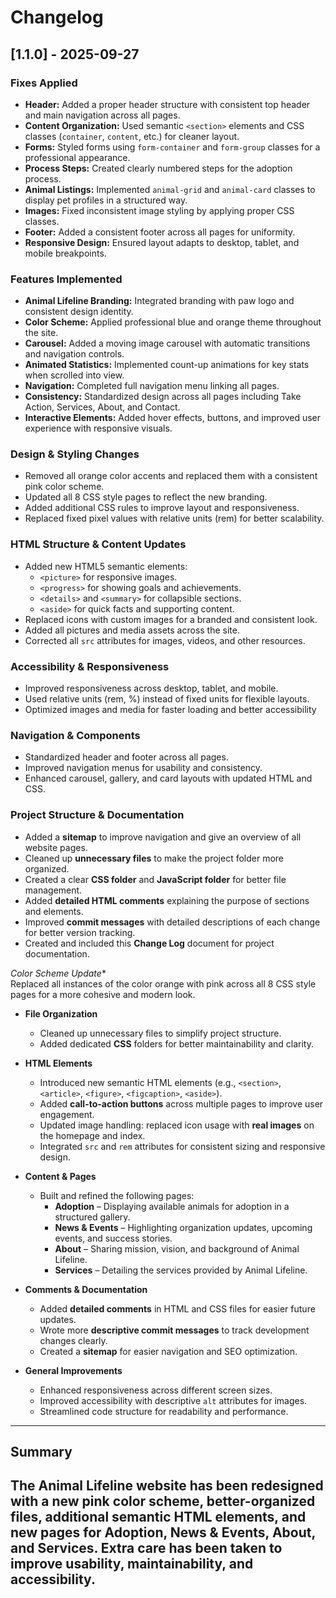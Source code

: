 # Changelog

## [1.1.0] - 2025-09-27
### Fixes Applied
- **Header:** Added a proper header structure with consistent top header and main navigation across all pages.  
- **Content Organization:** Used semantic `<section>` elements and CSS classes (`container`, `content`, etc.) for cleaner layout.  
- **Forms:** Styled forms using `form-container` and `form-group` classes for a professional appearance.  
- **Process Steps:** Created clearly numbered steps for the adoption process.  
- **Animal Listings:** Implemented `animal-grid` and `animal-card` classes to display pet profiles in a structured way.  
- **Images:** Fixed inconsistent image styling by applying proper CSS classes.  
- **Footer:** Added a consistent footer across all pages for uniformity.  
- **Responsive Design:** Ensured layout adapts to desktop, tablet, and mobile breakpoints.  

### Features Implemented
- **Animal Lifeline Branding:** Integrated branding with paw logo and consistent design identity.  
- **Color Scheme:** Applied professional blue and orange theme throughout the site.  
- **Carousel:** Added a moving image carousel with automatic transitions and navigation controls.  
- **Animated Statistics:** Implemented count-up animations for key stats when scrolled into view.  
- **Navigation:** Completed full navigation menu linking all pages.  
- **Consistency:** Standardized design across all pages including Take Action, Services, About, and Contact.  
- **Interactive Elements:** Added hover effects, buttons, and improved user experience with responsive visuals.

### Design & Styling Changes
- Removed all orange color accents and replaced them with a consistent pink color scheme.  
- Updated all 8 CSS style pages to reflect the new branding.  
- Added additional CSS rules to improve layout and responsiveness.  
- Replaced fixed pixel values with relative units (rem) for better scalability.

### HTML Structure & Content Updates
- Added new HTML5 semantic elements:
  - `<picture>` for responsive images.  
  - `<progress>` for showing goals and achievements.  
  - `<details>` and `<summary>` for collapsible sections.  
  - `<aside>` for quick facts and supporting content.  
- Replaced icons with custom images for a branded and consistent look.  
- Added all pictures and media assets across the site.  
- Corrected all `src` attributes for images, videos, and other resources.

###  Accessibility & Responsiveness
- Improved responsiveness across desktop, tablet, and mobile.  
- Used relative units (rem, %) instead of fixed units for flexible layouts.  
- Optimized images and media for faster loading and better accessibility

###  Navigation & Components
- Standardized header and footer across all pages.  
- Improved navigation menus for usability and consistency.  
- Enhanced carousel, gallery, and card layouts with updated HTML and CSS.

### Project Structure & Documentation
- Added a **sitemap** to improve navigation and give an overview of all website pages.  
- Cleaned up **unnecessary files** to make the project folder more organized.  
- Created a clear **CSS folder** and **JavaScript folder** for better file management.  
- Added **detailed HTML comments** explaining the purpose of sections and elements.  
- Improved **commit messages** with detailed descriptions of each change for better version tracking.  
- Created and included this **Change Log** document for project documentation.

*Color Scheme Update**  
  Replaced all instances of the color orange with pink across all 8 CSS style pages for a more cohesive and modern look.

- **File Organization**  
  - Cleaned up unnecessary files to simplify project structure.  
  - Added dedicated **CSS**  folders for better maintainability and clarity.  

- **HTML Elements**  
  - Introduced new semantic HTML elements (e.g., `<section>`, `<article>`, `<figure>`, `<figcaption>`, `<aside>`).  
  - Added **call-to-action buttons** across multiple pages to improve user engagement.  
  - Updated image handling: replaced icon usage with **real images** on the homepage and index.  
  - Integrated `src` and `rem` attributes for consistent sizing and responsive design.

- **Content & Pages**  
  - Built and refined the following pages:  
    - **Adoption** – Displaying available animals for adoption in a structured gallery.  
    - **News & Events** – Highlighting organization updates, upcoming events, and success stories.  
    - **About** – Sharing mission, vision, and background of Animal Lifeline.  
    - **Services** – Detailing the services provided by Animal Lifeline.  

- **Comments & Documentation**  
  - Added **detailed comments** in HTML and CSS files for easier future updates.  
  - Wrote more **descriptive commit messages** to track development changes clearly.  
  - Created a **sitemap** for easier navigation and SEO optimization.

- **General Improvements**  
  - Enhanced responsiveness across different screen sizes.  
  - Improved accessibility with descriptive `alt` attributes for images.  
  - Streamlined code structure for readability and performance.  

---

## Summary
The Animal Lifeline website has been redesigned with a new pink color scheme, better-organized files, additional semantic HTML elements, and new pages for Adoption, News & Events, About, and Services. Extra care has been taken to improve usability, maintainability, and accessibility.
---